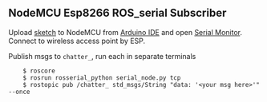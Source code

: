 ## NodeMCU Esp8266 ROS_serial Subscriber
Upload [sketch](https://www.arduino.cc/en/tutorial/sketch) to NodeMCU from [Arduino IDE](https://www.arduino.cc/en/main/software) and open [Serial Monitor](https://www.arduino.cc/en/guide/environment#toc12).
Connect to wireless access point by ESP.

Publish msgs to `chatter_`, run each in separate terminals
```
    $ roscore
    $ rosrun rosserial_python serial_node.py tcp
    $ rostopic pub /chatter_ std_msgs/String "data: '<your msg here>'" --once
```
